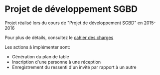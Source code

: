 # Projet de développement SGBD

Projet réalisé lors du cours de "Projet de développement SGBD" en 2015-2016

Pour plus de détails, consultez le [cahier des charges](Documentation/CahierDesCharges.md)

Les actions à implémenter sont:
* Génération du plan de table
* Inscription d'une personne à une réception
* Enregistrement du ressenti d'un invité par rapport à un autre